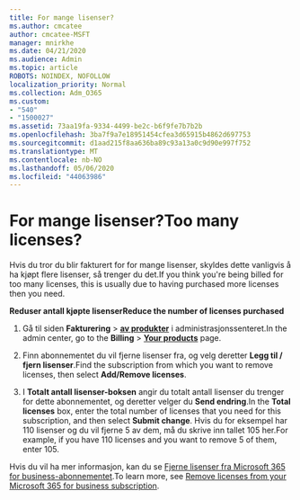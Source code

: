 ```yaml
---
title: For mange lisenser?
ms.author: cmcatee
author: cmcatee-MSFT
manager: mnirkhe
ms.date: 04/21/2020
ms.audience: Admin
ms.topic: article
ROBOTS: NOINDEX, NOFOLLOW
localization_priority: Normal
ms.collection: Adm_O365
ms.custom:
- "540"
- "1500027"
ms.assetid: 73aa19fa-9334-4499-be2c-b6f9fe7b7b2b
ms.openlocfilehash: 3ba7f9a7e18951454cfea3d65915b4862d697753
ms.sourcegitcommit: d1aad215f8aa636ba89c93a13a0c9d90e997f752
ms.translationtype: MT
ms.contentlocale: nb-NO
ms.lasthandoff: 05/06/2020
ms.locfileid: "44063986"
---
```

# <a name="too-many-licenses"></a><span data-ttu-id="bb0bc-102">For mange lisenser?</span><span class="sxs-lookup"><span data-stu-id="bb0bc-102">Too many licenses?</span></span>

<span data-ttu-id="bb0bc-103">Hvis du tror du blir fakturert for for mange lisenser, skyldes dette vanligvis å ha kjøpt flere lisenser, så trenger du det.</span><span class="sxs-lookup"><span data-stu-id="bb0bc-103">If you think you're being billed for too many licenses, this is usually due to having purchased more licenses then you need.</span></span>
  
<span data-ttu-id="bb0bc-104">**Reduser antall kjøpte lisenser**</span><span class="sxs-lookup"><span data-stu-id="bb0bc-104">**Reduce the number of licenses purchased**</span></span>
  
1. <span data-ttu-id="bb0bc-105">Gå til siden **Fakturering** \> **[av produkter](https://go.microsoft.com/fwlink/p/?linkid=842054)** i administrasjonssenteret.</span><span class="sxs-lookup"><span data-stu-id="bb0bc-105">In the admin center, go to the **Billing** \> **[Your products](https://go.microsoft.com/fwlink/p/?linkid=842054)** page.</span></span>

2. <span data-ttu-id="bb0bc-106">Finn abonnementet du vil fjerne lisenser fra, og velg deretter **Legg til / fjern lisenser**.</span><span class="sxs-lookup"><span data-stu-id="bb0bc-106">Find the subscription from which you want to remove licenses, then select **Add/Remove licenses**.</span></span>

3. <span data-ttu-id="bb0bc-107">I **Totalt antall lisenser-boksen** angir du totalt antall lisenser du trenger for dette abonnementet, og deretter velger du **Send endring**.</span><span class="sxs-lookup"><span data-stu-id="bb0bc-107">In the **Total licenses** box, enter the total number of licenses that you need for this subscription, and then select **Submit change**.</span></span> <span data-ttu-id="bb0bc-108">Hvis du for eksempel har 110 lisenser og du vil fjerne 5 av dem, må du skrive inn tallet 105 her.</span><span class="sxs-lookup"><span data-stu-id="bb0bc-108">For example, if you have 110 licenses and you want to remove 5 of them, enter 105.</span></span>

<span data-ttu-id="bb0bc-109">Hvis du vil ha mer informasjon, kan du se [Fjerne lisenser fra Microsoft 365 for business-abonnementet](https://docs.microsoft.com/office365/admin/subscriptions-and-billing/remove-licenses-from-subscription).</span><span class="sxs-lookup"><span data-stu-id="bb0bc-109">To learn more, see [Remove licenses from your Microsoft 365 for business subscription](https://docs.microsoft.com/office365/admin/subscriptions-and-billing/remove-licenses-from-subscription).</span></span>
